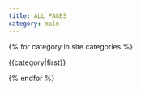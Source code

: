 ```yaml
---
title: ALL PAGES
category: main
---
```


{% for category in site.categories %}
    <p>{{category|first}}</p>
{% endfor %}
